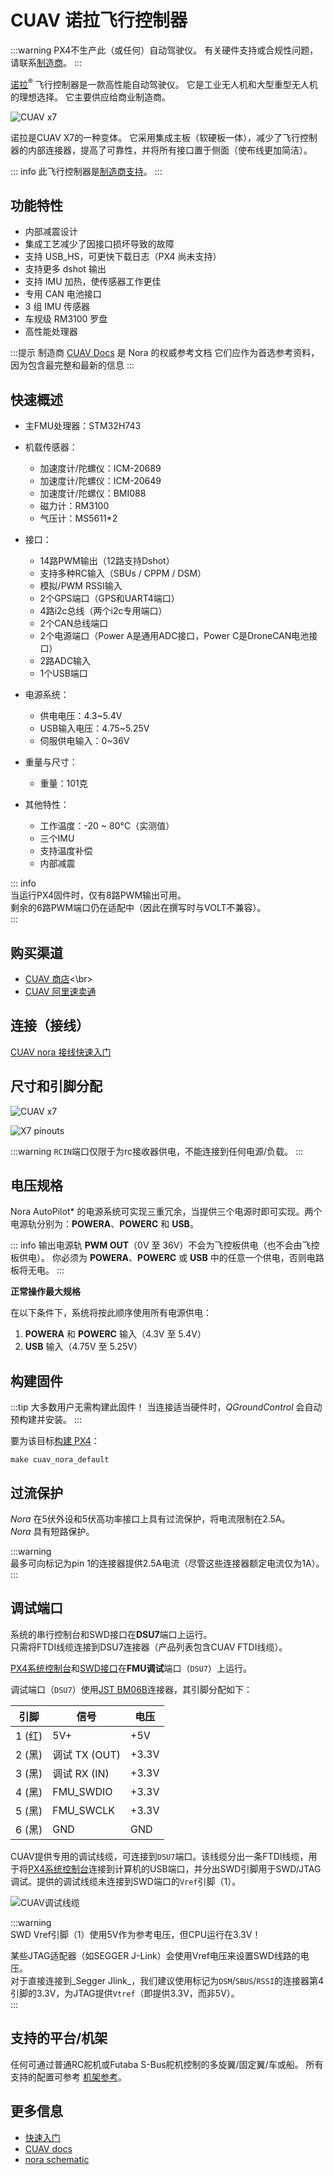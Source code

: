 

# CUAV 诺拉飞行控制器

:::warning
PX4不生产此（或任何）自动驾驶仪。
有关硬件支持或合规性问题，请联系[制造商](https://www.cuav.net)。
:::

[诺拉](https://doc.cuav.net/flight-controller/x7/en/nora.html)<sup>&reg;</sup> 飞行控制器是一款高性能自动驾驶仪。
它是工业无人机和大型重型无人机的理想选择。
它主要供应给商业制造商。

![CUAV x7](../../assets/flight_controller/cuav_nora/nora.png)

诺拉是CUAV X7的一种变体。
它采用集成主板（软硬板一体），减少了飞行控制器的内部连接器，提高了可靠性，并将所有接口置于侧面（使布线更加简洁）。

::: info
此飞行控制器是[制造商支持](../flight_controller/autopilot_manufacturer_supported.md)。
:::

## 功能特性

- 内部减震设计
- 集成工艺减少了因接口损坏导致的故障
- 支持 USB_HS，可更快下载日志（PX4 尚未支持）
- 支持更多 dshot 输出
- 支持 IMU 加热，使传感器工作更佳
- 专用 CAN 电池接口
- 3 组 IMU 传感器
- 车规级 RM3100 罗盘
- 高性能处理器

:::提示
制造商 [CUAV Docs](https://doc.cuav.net/flight-controller/x7/en/nora.html) 是 Nora 的权威参考文档
它们应作为首选参考资料，因为包含最完整和最新的信息
:::

## 快速概述

- 主FMU处理器：STM32H743  
- 机载传感器：  

  - 加速度计/陀螺仪：ICM-20689  
  - 加速度计/陀螺仪：ICM-20649  
  - 加速度计/陀螺仪：BMI088  
  - 磁力计：RM3100  
  - 气压计：MS5611\*2  

- 接口：  
  - 14路PWM输出（12路支持Dshot）  
  - 支持多种RC输入（SBUs / CPPM / DSM）  
  - 模拟/PWM RSSI输入  
  - 2个GPS端口（GPS和UART4端口）  
  - 4路i2c总线（两个i2c专用端口）  
  - 2个CAN总线端口  
  - 2个电源端口（Power A是通用ADC接口，Power C是DroneCAN电池接口）  
  - 2路ADC输入  
  - 1个USB端口  
- 电源系统：  
  - 供电电压：4.3~5.4V  
  - USB输入电压：4.75~5.25V  
  - 伺服供电输入：0~36V  
- 重量与尺寸：  
  - 重量：101克  
- 其他特性：  
  - 工作温度：-20 ~ 80°C（实测值）  
  - 三个IMU  
  - 支持温度补偿  
  - 内部减震  

::: info  
当运行PX4固件时，仅有8路PWM输出可用。  
剩余的6路PWM端口仍在适配中（因此在撰写时与VOLT不兼容）。  
:::

## 购买渠道

- [CUAV 商店](https://store.cuav.net)<\br>
- [CUAV 阿里速卖通](https://www.aliexpress.com/item/4001042501927.html?gps-id=8041884&scm=1007.14677.110221.0&scm_id=1007.14677.110221.0&scm-url=1007.14677.110221.0&pvid=3dc0a3ba-fa82-43d2-b0b3-6280e4329cef&spm=a2g0o.store_home.promoteRecommendProducts_7913969.58)

## 连接（接线）

[CUAV nora 接线快速入门](https://doc.cuav.net/flight-controller/x7/en/quick-start/quick-start-nora.html)

## 尺寸和引脚分配

![CUAV x7](../../assets/flight_controller/cuav_nora/nora-size.jpg)

![X7 pinouts](../../assets/flight_controller/cuav_nora/nora-pinouts.jpg)

:::warning
`RCIN`端口仅限于为rc接收器供电，不能连接到任何电源/负载。
:::

## 电压规格

Nora AutoPilot\* 的电源系统可实现三重冗余，当提供三个电源时即可实现。两个电源轨分别为：**POWERA**、**POWERC** 和 **USB**。

::: info
输出电源轨 **PWM OUT**（0V 至 36V）不会为飞控板供电（也不会由飞控板供电）。
你必须为 **POWERA**、**POWERC** 或 **USB** 中的任意一个供电，否则电路板将无电。
:::

**正常操作最大规格**

在以下条件下，系统将按此顺序使用所有电源供电：

1. **POWERA** 和 **POWERC** 输入（4.3V 至 5.4V）
2. **USB** 输入（4.75V 至 5.25V）

## 构建固件

:::tip
大多数用户无需构建此固件！
当连接适当硬件时，_QGroundControl_ 会自动预构建并安装。
:::

要为该目标[构建 PX4](../dev_setup/building_px4.md)：

```
make cuav_nora_default
```

## 过流保护

_Nora_ 在5伏外设和5伏高功率接口上具有过流保护，将电流限制在2.5A。  
_Nora_ 具有短路保护。  

:::warning  
最多可向标记为pin 1的连接器提供2.5A电流（尽管这些连接器额定电流仅为1A）。  
:::

## 调试端口

系统的串行控制台和SWD接口在**DSU7**端口上运行。  
只需将FTDI线缆连接到DSU7连接器（产品列表包含CUAV FTDI线缆）。  

[PX4系统控制台](../debug/system_console.md)和[SWD接口](../debug/swd_debug.md)在**FMU调试**端口（`DSU7`）上运行。  

调试端口（`DSU7`）使用[JST BM06B](https://www.digikey.com.au/product-detail/en/jst-sales-america-inc/BM06B-GHS-TBT-LF-SN-N/455-1582-1-ND/807850)连接器，其引脚分配如下：  

| 引脚    | 信号           | 电压   |  
| ------- | -------------- | ----- |  
| 1 (红)  | 5V+            | +5V   |  
| 2 (黑)  | 调试 TX (OUT)  | +3.3V |  
| 3 (黑)  | 调试 RX (IN)   | +3.3V |  
| 4 (黑)  | FMU_SWDIO      | +3.3V |  
| 5 (黑)  | FMU_SWCLK      | +3.3V |  
| 6 (黑)  | GND            | GND   |  

CUAV提供专用的调试线缆，可连接到`DSU7`端口。该线缆分出一条FTDI线缆，用于将[PX4系统控制台](../debug/system_console.md)连接到计算机的USB端口，并分出SWD引脚用于SWD/JTAG调试。提供的调试线缆未连接到SWD端口的`Vref`引脚（1）。  

![CUAV调试线缆](../../assets/flight_controller/cuav_v5_plus/cuav_v5_debug_cable.jpg)  

:::warning  
SWD Vref引脚（1）使用5V作为参考电压，但CPU运行在3.3V！  

某些JTAG适配器（如SEGGER J-Link）会使用Vref电压来设置SWD线路的电压。  
对于直接连接到_Segger Jlink_，我们建议使用标记为`DSM`/`SBUS`/`RSSI`的连接器第4引脚的3.3V，为JTAG提供`Vtref`（即提供3.3V，而非5V）。  
:::

## 支持的平台/机架

任何可通过普通RC舵机或Futaba S-Bus舵机控制的多旋翼/固定翼/车或船。
所有支持的配置可参考 [机架参考](../airframes/airframe_reference.md)。

## 更多信息

- [快速入门](https://doc.cuav.net/flight-controller/x7/en/quick-start/quick-start-nora.html)
- [CUAV docs](http://doc.cuav.net)
- [nora schematic](https://github.com/cuav/hardware/tree/master/X7_Autopilot)